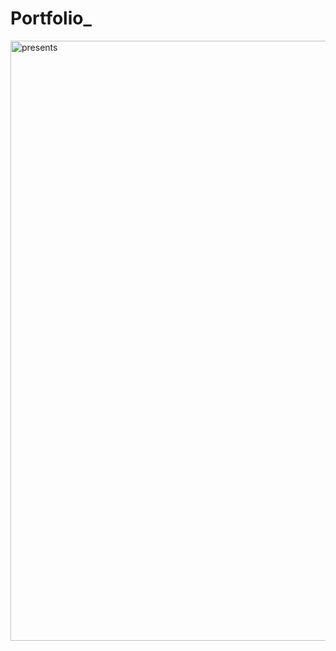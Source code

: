# Portfolio_

<img width="960" alt="presents" src="https://github.com/Guilhermefonseca2021/Portfolio_/assets/92196697/3415a689-f8b4-4dfc-b052-9098a07bae40">
